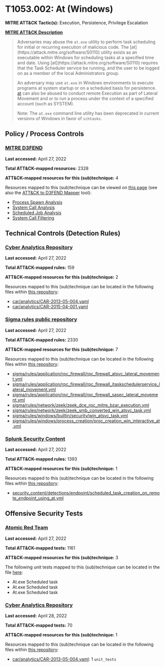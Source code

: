 # T1053.002: At (Windows)
**MITRE ATT&CK Tactic(s):** Execution, Persistence, Privilege Escalation

**[MITRE ATT&CK Description](https://attack.mitre.org/techniques/T1053/002)**
<blockquote>Adversaries may abuse the <code>at.exe</code> utility to perform task scheduling for initial or recurring execution of malicious code. The [at](https://attack.mitre.org/software/S0110) utility exists as an executable within Windows for scheduling tasks at a specified time and date. Using [at](https://attack.mitre.org/software/S0110) requires that the Task Scheduler service be running, and the user to be logged on as a member of the local Administrators group. 

An adversary may use <code>at.exe</code> in Windows environments to execute programs at system startup or on a scheduled basis for persistence. [at](https://attack.mitre.org/software/S0110) can also be abused to conduct remote Execution as part of Lateral Movement and or to run a process under the context of a specified account (such as SYSTEM).

Note: The <code>at.exe</code> command line utility has been deprecated in current versions of Windows in favor of <code>schtasks</code>.</blockquote>

## Policy / Process Controls
### [MITRE D3FEND](https://d3fend.mitre.org/)
**Last accessed:** April 27, 2022

**Total ATT&CK-mapped resources:** 2328

**ATT&CK-mapped resources for this (sub)technique:** 4

Resources mapped to this (sub)technique can be viewed on [this page](https://d3fend.mitre.org/) (see also the [ATT&CK to D3FEND Mapper](https://d3fend.mitre.org/tools/attack-mapper) tool):

* [Process Spawn Analysis](https://d3fend.mitre.org/techniques/d3f:ProcessSpawnAnalysis)
* [System Call Analysis](https://d3fend.mitre.org/techniques/d3f:SystemCallAnalysis)
* [Scheduled Job Analysis](https://d3fend.mitre.org/techniques/d3f:ScheduledJobAnalysis)
* [System Call Filtering](https://d3fend.mitre.org/techniques/d3f:SystemCallFiltering)

## Technical Controls (Detection Rules)
### [Cyber Analytics Repository](https://car.mitre.org)
**Last accessed:** April 27, 2022

**Total ATT&CK-mapped rules:** 159

**ATT&CK-mapped resources for this (sub)technique:** 2

Resources mapped to this (sub)technique can be located in the following files within [this repository](https://github.com/mitre-attack/car/blob/master/analytics):

* [car/analytics/CAR-2013-05-004.yaml](https://github.com/mitre-attack/car/blob/master/analytics/CAR-2013-05-004.yaml)
* [car/analytics/CAR-2015-04-001.yaml](https://github.com/mitre-attack/car/blob/master/analytics/CAR-2015-04-001.yaml)

### [Sigma rules public repository](https://github.com/SigmaHQ/sigma)
**Last accessed:** April 27, 2022

**Total ATT&CK-mapped rules:** 2330

**ATT&CK-mapped resources for this (sub)technique:** 7

Resources mapped to this (sub)technique can be located in the following files within [this repository](https://github.com/SigmaHQ/sigma/tree/master/rules):

* [sigma/rules/application/rpc_firewall/rpc_firewall_atsvc_lateral_movement.yml](https://github.com/SigmaHQ/sigma/blob/master/rules/application/rpc_firewall/rpc_firewall_atsvc_lateral_movement.yml)
* [sigma/rules/application/rpc_firewall/rpc_firewall_itaskschedulerservice_lateral_movement.yml](https://github.com/SigmaHQ/sigma/blob/master/rules/application/rpc_firewall/rpc_firewall_itaskschedulerservice_lateral_movement.yml)
* [sigma/rules/application/rpc_firewall/rpc_firewall_sasec_lateral_movement.yml](https://github.com/SigmaHQ/sigma/blob/master/rules/application/rpc_firewall/rpc_firewall_sasec_lateral_movement.yml)
* [sigma/rules/network/zeek/zeek_dce_rpc_mitre_bzar_execution.yml](https://github.com/SigmaHQ/sigma/blob/master/rules/network/zeek/zeek_dce_rpc_mitre_bzar_execution.yml)
* [sigma/rules/network/zeek/zeek_smb_converted_win_atsvc_task.yml](https://github.com/SigmaHQ/sigma/blob/master/rules/network/zeek/zeek_smb_converted_win_atsvc_task.yml)
* [sigma/rules/windows/builtin/security/win_atsvc_task.yml](https://github.com/SigmaHQ/sigma/blob/master/rules/windows/builtin/security/win_atsvc_task.yml)
* [sigma/rules/windows/process_creation/proc_creation_win_interactive_at.yml](https://github.com/SigmaHQ/sigma/blob/master/rules/windows/process_creation/proc_creation_win_interactive_at.yml)

### [Splunk Security Content](https://github.com/splunk/security_content)
**Last accessed:** April 27, 2022

**Total ATT&CK-mapped rules:** 1393

**ATT&CK-mapped resources for this (sub)technique:** 1

Resources mapped to this (sub)technique can be located in the following files within [this repository](https://github.com/splunk/security_content/tree/develop/detections):

* [security_content/detections/endpoint/scheduled_task_creation_on_remote_endpoint_using_at.yml](https://github.com/splunk/security_content/blob/develop/detections/endpoint/scheduled_task_creation_on_remote_endpoint_using_at.yml)


## Offensive Security Tests
### [Atomic Red Team](https://github.com/redcanaryco/atomic-red-team)
**Last accessed:** April 27, 2022

**Total ATT&CK-mapped tests:** 1161

**ATT&CK-mapped resources for this (sub)technique:** 3

The following unit tests mapped to this (sub)technique can be located in the file [here](https://github.com/redcanaryco/atomic-red-team/tree/master/atomics/T1053.002/T1053.002.yaml):

* At.exe Scheduled task
* At.exe Scheduled task
* At.exe Scheduled task

### [Cyber Analytics Repository](https://car.mitre.org)
**Last accessed:** April 28, 2022

**Total ATT&CK-mapped tests:** 70

**ATT&CK-mapped resources for this (sub)technique:** 1

Resources mapped to this (sub)technique can be located in the following files within [this repository](https://github.com/mitre-attack/car/blob/master/analytics):

* [car/analytics/CAR-2013-05-004.yaml](https://github.com/mitre-attack/car/blob/master/analytics/CAR-2013-05-004.yaml): 1 <code>unit_tests</code>

